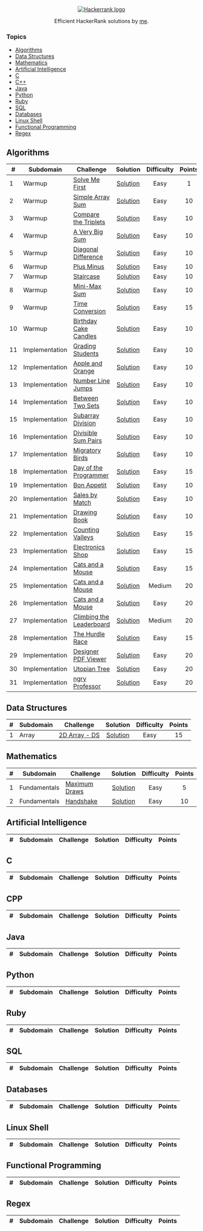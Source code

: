 <p align="center"><a href="https://www.hackerrank.com/algorodev"><img src="https://i0.wp.com/gradsingames.com/wp-content/uploads/2016/05/856771_668224053197841_1943699009_o.png" alt="Hackerrank logo"></a></p>
<p align="center">Efficient HackerRank solutions by <a href="https://www.hackerrank.com/algorodev">me</a>.</p>

### Topics

- [Algorithms](#algorithms)
- [Data Structures](#data-structures)
- [Mathematics](#mathematics)
- [Artificial Intelligence](#artificial-intelligence)
- [C](#c)
- [C++](#cpp)
- [Java](#java)
- [Python](#python)
- [Ruby](#ruby)
- [SQL](#sql)
- [Databases](#databases)
- [Linux Shell](#linux-shell)
- [Functional Programming](#functional-programming)
- [Regex](#regex)

## Algorithms

| #  | Subdomain      | Challenge                                                                                  |                                                                       Solution                                                                        | Difficulty | Points |
|----|----------------|--------------------------------------------------------------------------------------------|:-----------------------------------------------------------------------------------------------------------------------------------------------------:|:----------:|:------:|
| 1  | Warmup         | [Solve Me First](https://www.hackerrank.com/challenges/solve-me-first)                     |             [Solution](https://github.com/algorodev/hackerrank-challenges/blob/master/algorithms/warmup/solve-me-first/solve-me-first.js)             |    Easy    |   1    |
| 2  | Warmup         | [Simple Array Sum](https://www.hackerrank.com/challenges/simple-array-sum)                 |           [Solution](https://github.com/algorodev/hackerrank-challenges/blob/master/algorithms/warmup/simple-array-sum/simple-array-sum.js)           |    Easy    |   10   |
| 3  | Warmup         | [Compare the Triplets](https://www.hackerrank.com/challenges/compare-the-triplets)         |       [Solution](https://github.com/algorodev/hackerrank-challenges/blob/master/algorithms/warmup/compare-the-triplets/compare-the-triplets.js)       |    Easy    |   10   |
| 4  | Warmup         | [A Very Big Sum](https://www.hackerrank.com/challenges/a-very-big-sum)                     |   [Solution](https://github.com/algorodev/hackerrank-challenges/blob/master/algorithms/warmup/a-very-big-sum/a-very-big-sumdiagonal-difference.js)    |    Easy    |   10   |
| 5  | Warmup         | [Diagonal Difference](https://www.hackerrank.com/challenges/diagonal-difference)           |        [Solution](https://github.com/algorodev/hackerrank-challenges/blob/master/algorithms/warmup/diagonal-difference/diagonal-difference.js)        |    Easy    |   10   |
| 6  | Warmup         | [Plus Minus](https://www.hackerrank.com/challenges/plus-minus)                             |                 [Solution](https://github.com/algorodev/hackerrank-challenges/blob/master/algorithms/warmup/plus-minus/plus-minus.js)                 |    Easy    |   10   |
| 7  | Warmup         | [Staircase](https://www.hackerrank.com/challenges/staircase)                               |                  [Solution](https://github.com/algorodev/hackerrank-challenges/blob/master/algorithms/warmup/staircase/staircase.js)                  |    Easy    |   10   |
| 8  | Warmup         | [Mini-Max Sum](https://www.hackerrank.com/challenges/mini-max-sum)                         |               [Solution](https://github.com/algorodev/hackerrank-challenges/blob/master/algorithms/warmup/mini-max-sum/mini-max-sum.js)               |    Easy    |   10   |
| 9  | Warmup         | [Time Conversion](https://www.hackerrank.com/challenges/time-conversion)                   |            [Solution](https://github.com/algorodev/hackerrank-challenges/blob/master/algorithms/warmup/time-conversion/time-conversion.js)            |    Easy    |   15   |
| 10 | Warmup         | [Birthday Cake Candles](https://www.hackerrank.com/challenges/birthday-cake-candles)       |      [Solution](https://github.com/algorodev/hackerrank-challenges/blob/master/algorithms/warmup/birthday-cake-candles/birthday-cake-candles.js)      |    Easy    |   10   |
| 11 | Implementation | [Grading Students](https://www.hackerrank.com/challenges/grading)                          |       [Solution](https://github.com/algorodev/hackerrank-challenges/blob/master/algorithms/implementation/grading-students/grading-students.js)       |    Easy    |   10   |
| 12 | Implementation | [Apple and Orange](https://www.hackerrank.com/challenges/apple-and-orange)                 |   [Solution](https://github.com/algorodev/hackerrank-challenges/blob/master/algorithms/implementation/apple-and-orange/count-apples-and-oranges.js)   |    Easy    |   10   |
| 13 | Implementation | [Number Line Jumps](https://www.hackerrank.com/challenges/number-line-jumps)               |          [Solution](https://github.com/algorodev/hackerrank-challenges/blob/master/algorithms/implementation/number-line-jumps/kangaroo.js)           |    Easy    |   10   |
| 14 | Implementation | [Between Two Sets](https://www.hackerrank.com/challenges/between-two-sets)                 |         [Solution](https://github.com/algorodev/hackerrank-challenges/blob/master/algorithms/implementation/between-two-sets/get-total-x.js)          |    Easy    |   10   |
| 15 | Implementation | [Subarray Division](https://www.hackerrank.com/challenges/the-birthday-bar)                |          [Solution](https://github.com/algorodev/hackerrank-challenges/blob/master/algorithms/implementation/subarray-division/birthday.js)           |    Easy    |   10   |
| 16 | Implementation | [Divisible Sum Pairs](https://www.hackerrank.com/challenges/divisible-sum-pairs)           |    [Solution](https://github.com/algorodev/hackerrank-challenges/blob/master/algorithms/implementation/divisible-sum-pairs/divisible-sum-pairs.js)    |    Easy    |   10   |
| 17 | Implementation | [Migratory Birds](https://www.hackerrank.com/challenges/migratory-birds)                   |        [Solution](https://github.com/algorodev/hackerrank-challenges/blob/master/algorithms/implementation/migratory-birds/migratory-birds.js)        |    Easy    |   10   |
| 18 | Implementation | [Day of the Programmer](https://www.hackerrank.com/challenges/day-of-the-programmer)       |    [Solution](https://github.com/algorodev/hackerrank-challenges/blob/master/algorithms/implementation/day-of-the-programmer/day-of-programmer.js)    |    Easy    |   15   |
| 19 | Implementation | [Bon Appetit](https://www.hackerrank.com/challenges/bon-appetit)                           |           [Solution](https://github.com/algorodev/hackerrank-challenges/blob/master/algorithms/implementation/bill-division/bon-appetit.js)           |    Easy    |   10   |
| 20 | Implementation | [Sales by Match](https://www.hackerrank.com/challenges/sock-merchant)                      |         [Solution](https://github.com/algorodev/hackerrank-challenges/blob/master/algorithms/implementation/sales-by-match/sock-merchant.js)          |    Easy    |   10   |
| 21 | Implementation | [Drawing Book](https://www.hackerrank.com/challenges/drawing-book)                         |            [Solution](https://github.com/algorodev/hackerrank-challenges/blob/master/algorithms/implementation/drawing-book/page-count.js)            |    Easy    |   10   |
| 22 | Implementation | [Counting Valleys](https://www.hackerrank.com/challenges/counting-valleys)                 |       [Solution](https://github.com/algorodev/hackerrank-challenges/blob/master/algorithms/implementation/counting-valleys/counting-valleys.js)       |    Easy    |   15   |
| 23 | Implementation | [Electronics Shop](https://www.hackerrank.com/challenges/electronics-shop)                 |       [Solution](https://github.com/algorodev/hackerrank-challenges/blob/master/algorithms/implementation/electronics-shop/get-money-spent.js)        |    Easy    |   15   |
| 24 | Implementation | [Cats and a Mouse](https://www.hackerrank.com/challenges/cats-and-a-mouse)                 |        [Solution](https://github.com/algorodev/hackerrank-challenges/blob/master/algorithms/implementation/cats-and-a-mouse/cats-and-mouse.js)        |    Easy    |   15   |
| 25 | Implementation | [Cats and a Mouse](https://www.hackerrank.com/challenges/magic-square-forming)             |  [Solution](https://github.com/algorodev/hackerrank-challenges/blob/master/algorithms/implementation/forming-a-magic-square/forming-magic-square.js)  |   Medium   |   20   |
| 26 | Implementation | [Cats and a Mouse](https://www.hackerrank.com/challenges/picking-numbers)                  |        [Solution](https://github.com/algorodev/hackerrank-challenges/blob/master/algorithms/implementation/picking-numbers/picking-numbers.js)        |    Easy    |   20   |
| 27 | Implementation | [Climbing the Leaderboard](https://www.hackerrank.com/challenges/climbing-the-leaderboard) | [Solution](https://github.com/algorodev/hackerrank-challenges/blob/master/algorithms/implementation/climbing-the-leaderboard/climbing-leaderboard.js) |   Medium   |   20   |
| 28 | Implementation | [The Hurdle Race](https://www.hackerrank.com/challenges/the-hurdle-race)                   |          [Solution](https://github.com/algorodev/hackerrank-challenges/blob/master/algorithms/implementation/the-hurdle-race/hurdle-race.js)          |    Easy    |   15   |
| 29 | Implementation | [Designer PDF Viewer](https://www.hackerrank.com/challenges/designer-pdf-viewer)           |    [Solution](https://github.com/algorodev/hackerrank-challenges/blob/master/algorithms/implementation/designer-pdf-viewer/designer-pdf-viewer.js)    |    Easy    |   20   |
| 30 | Implementation | [Utopian Tree](https://www.hackerrank.com/challenges/utopian-tree)                         |           [Solution](https://github.com/algorodev/hackerrank-challenges/blob/master/algorithms/implementation/utopian-tree/utopian-tree.js)           |    Easy    |   20   |
| 31 | Implementation | [ngry Professor](https://www.hackerrank.com/challenges/angry-professor)                    |        [Solution](https://github.com/algorodev/hackerrank-challenges/blob/master/algorithms/implementation/angry-professor/angry-professor.js)        |    Easy    |   20   |

## Data Structures

| # | Subdomain | Challenge                                                       |                                                            Solution                                                            | Difficulty | Points |
|---|-----------|-----------------------------------------------------------------|:------------------------------------------------------------------------------------------------------------------------------:|:----------:|:------:|
| 1 | Array     | [2D Array - DS](https://www.hackerrank.com/challenges/2d-array) | [Solution](https://github.com/algorodev/hackerrank-challenges/blob/master/data-structures/arrays/2d-array-ds/hourglass-sum.js) |    Easy    |   15   |

## Mathematics

| # | Subdomain    | Challenge                                                            |                                                              Solution                                                              | Difficulty | Points |
|---|--------------|----------------------------------------------------------------------|:----------------------------------------------------------------------------------------------------------------------------------:|:----------:|:------:|
| 1 | Fundamentals | [Maximum Draws](https://www.hackerrank.com/challenges/maximum-draws) | [Solution](https://github.com/algorodev/hackerrank-challenges/blob/master/mathematics/fundamentals/maximum-draws/maximum-draws.js) |    Easy    |   5    |
| 2 | Fundamentals | [Handshake](https://www.hackerrank.com/challenges/handshake)         |     [Solution](https://github.com/algorodev/hackerrank-challenges/blob/master/mathematics/fundamentals/handshake/handshake.js)     |    Easy    |   10   |

## Artificial Intelligence

| # | Subdomain | Challenge | Solution | Difficulty | Points |
|---|-----------|-----------|:--------:|:----------:|:------:|

## C

| # | Subdomain | Challenge | Solution | Difficulty | Points |
|---|-----------|-----------|:--------:|:----------:|:------:|

## CPP

| # | Subdomain | Challenge | Solution | Difficulty | Points |
|---|-----------|-----------|:--------:|:----------:|:------:|

## Java

| # | Subdomain | Challenge | Solution | Difficulty | Points |
|---|-----------|-----------|:--------:|:----------:|:------:|

## Python

| # | Subdomain | Challenge | Solution | Difficulty | Points |
|---|-----------|-----------|:--------:|:----------:|:------:|

## Ruby

| # | Subdomain | Challenge | Solution | Difficulty | Points |
|---|-----------|-----------|:--------:|:----------:|:------:|

## SQL

| # | Subdomain | Challenge | Solution | Difficulty | Points |
|---|-----------|-----------|:--------:|:----------:|:------:|

## Databases

| # | Subdomain | Challenge | Solution | Difficulty | Points |
|---|-----------|-----------|:--------:|:----------:|:------:|

## Linux Shell

| # | Subdomain | Challenge | Solution | Difficulty | Points |
|---|-----------|-----------|:--------:|:----------:|:------:|

## Functional Programming

| # | Subdomain | Challenge | Solution | Difficulty | Points |
|---|-----------|-----------|:--------:|:----------:|:------:|

## Regex

| # | Subdomain | Challenge | Solution | Difficulty | Points |
|---|-----------|-----------|:--------:|:----------:|:------:|
